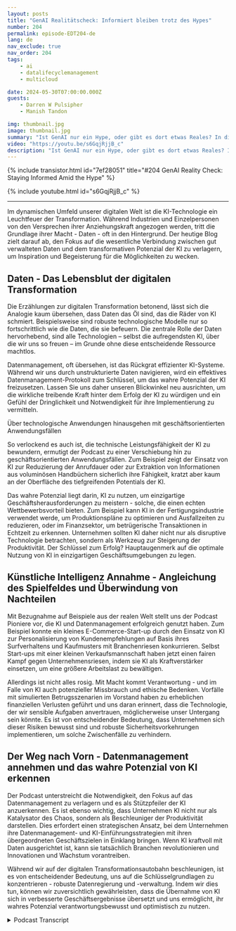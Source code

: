 ```yaml
---
layout: posts
title: "GenAI Realitätscheck: Informiert bleiben trotz des Hypes"
number: 204
permalink: episode-EDT204-de
lang: de
nav_exclude: true
nav_order: 204
tags:
    - ai
    - datalifecyclemanagement
    - multicloud

date: 2024-05-30T07:00:00.000Z
guests:
    - Darren W Pulsipher
    - Manish Tandon

img: thumbnail.jpg
image: thumbnail.jpg
summary: "Ist GenAI nur ein Hype, oder gibt es dort etwas Reales? In dieser Folge setzt sich Darren mit Manish Tandon, dem CEO von Zensar Technologies, zusammen, um die Wahrheit hinter dem GenAI-Gerede aufzudecken. Manish teilt seine Einblicke, wie er und sein Unternehmen mit der Welle des GenAI-Hypes umgehen, zwischen dem, was real ist und dem, was nicht, unterscheiden und sich strategisch auf die GenAI-Explosion vorbereiten. Schalten Sie ein, um zu erfahren, wie Branchenführer diese transformativen Technologie angehen und was Sie tun können, um informiert zu bleiben und nicht getäuscht zu werden."
video: "https://youtu.be/s6GqjRjjB_c"
description: "Ist GenAI nur ein Hype, oder gibt es dort etwas Reales? In dieser Folge setzt sich Darren mit Manish Tandon, dem CEO von Zensar Technologies, zusammen, um die Wahrheit hinter dem GenAI-Gerede aufzudecken. Manish teilt seine Einblicke, wie er und sein Unternehmen mit der Welle des GenAI-Hypes umgehen, zwischen dem, was real ist und dem, was nicht, unterscheiden und sich strategisch auf die GenAI-Explosion vorbereiten. Schalten Sie ein, um zu erfahren, wie Branchenführer diese transformativen Technologie angehen und was Sie tun können, um informiert zu bleiben und nicht getäuscht zu werden."
---
```


<div>
{% include transistor.html id="7ef28051" title="#204 GenAI Reality Check: Staying Informed Amid the Hype" %}

{% include youtube.html id="s6GqjRjjB_c" %}
</div>

---

Im dynamischen Umfeld unserer digitalen Welt ist die KI-Technologie ein Leuchtfeuer der Transformation. Während Industrien und Einzelpersonen von den Versprechen ihrer Anziehungskraft angezogen werden, tritt die Grundlage ihrer Macht - Daten - oft in den Hintergrund. Der heutige Blog zielt darauf ab, den Fokus auf die wesentliche Verbindung zwischen gut verwalteten Daten und dem transformativen Potenzial der KI zu verlagern, um Inspiration und Begeisterung für die Möglichkeiten zu wecken.

## Daten - Das Lebensblut der digitalen Transformation

Die Erzählungen zur digitalen Transformation betonend, lässt sich die Analogie kaum übersehen, dass Daten das Öl sind, das die Räder von KI schmiert. Beispielsweise sind robuste technologische Modelle nur so fortschrittlich wie die Daten, die sie befeuern. Die zentrale Rolle der Daten hervorhebend, sind alle Technologien – selbst die aufregendsten KI, über die wir uns so freuen – im Grunde ohne diese entscheidende Ressource machtlos.

Datenmanagement, oft übersehen, ist das Rückgrat effizienter KI-Systeme. Während wir uns durch unstrukturierte Daten navigieren, wird ein effektives Datenmanagement-Protokoll zum Schlüssel, um das wahre Potenzial der KI freizusetzen. Lassen Sie uns daher unseren Blickwinkel neu ausrichten, um die wirkliche treibende Kraft hinter dem Erfolg der KI zu würdigen und ein Gefühl der Dringlichkeit und Notwendigkeit für ihre Implementierung zu vermitteln.

Über technologische Anwendungen hinausgehen mit geschäftsorientierten Anwendungsfällen

So verlockend es auch ist, die technische Leistungsfähigkeit der KI zu bewundern, ermutigt der Podcast zu einer Verschiebung hin zu geschäftsorientierten Anwendungsfällen. Zum Beispiel zeigt der Einsatz von KI zur Reduzierung der Anrufdauer oder zur Extraktion von Informationen aus voluminösen Handbüchern sicherlich ihre Fähigkeit, kratzt aber kaum an der Oberfläche des tiefgreifenden Potentials der KI.

Das wahre Potenzial liegt darin, KI zu nutzen, um einzigartige Geschäftsherausforderungen zu meistern - solche, die einen echten Wettbewerbsvorteil bieten. Zum Beispiel kann KI in der Fertigungsindustrie verwendet werde, um Produktionspläne zu optimieren und Ausfallzeiten zu reduzieren, oder im Finanzsektor, um betrügerische Transaktionen in Echtzeit zu erkennen. Unternehmen sollten KI daher nicht nur als disruptive Technologie betrachten, sondern als Werkzeug zur Steigerung der Produktivität. Der Schlüssel zum Erfolg? Hauptaugenmerk auf die optimale Nutzung von KI in einzigartigen Geschäftsumgebungen zu legen.

## Künstliche Intelligenz Annahme - Angleichung des Spielfeldes und Überwindung von Nachteilen

Mit Bezugnahme auf Beispiele aus der realen Welt stellt uns der Podcast Pioniere vor, die KI und Datenmanagement erfolgreich genutzt haben. Zum Beispiel konnte ein kleines E-Commerce-Start-up durch den Einsatz von KI zur Personalisierung von Kundenempfehlungen auf Basis ihres Surfverhaltens und Kaufmusters mit Branchenriesen konkurrieren. Selbst Start-ups mit einer kleinen Verkaufsmannschaft haben jetzt einen fairen Kampf gegen Unternehmensriesen, indem sie KI als Kraftverstärker einsetzen, um eine größere Arbeitslast zu bewältigen.

Allerdings ist nicht alles rosig. Mit Macht kommt Verantwortung - und im Falle von KI auch potenzieller Missbrauch und ethische Bedenken. Vorfälle mit simulierten Betrugsszenarien im Vorstand haben zu erheblichen finanziellen Verlusten geführt und uns daran erinnert, dass die Technologie, der wir sensible Aufgaben anvertrauen, möglicherweise unser Untergang sein könnte. Es ist von entscheidender Bedeutung, dass Unternehmen sich dieser Risiken bewusst sind und robuste Sicherheitsvorkehrungen implementieren, um solche Zwischenfälle zu verhindern.

## Der Weg nach Vorn - Datenmanagement annehmen und das wahre Potenzial von KI erkennen

Der Podcast unterstreicht die Notwendigkeit, den Fokus auf das Datenmanagement zu verlagern und es als Stützpfeiler der KI anzuerkennen. Es ist ebenso wichtig, dass Unternehmen KI nicht nur als Katalysator des Chaos, sondern als Beschleuniger der Produktivität darstellen. Dies erfordert einen strategischen Ansatz, bei dem Unternehmen ihre Datenmanagement- und KI-Einführungsstrategien mit ihren übergeordneten Geschäftszielen in Einklang bringen. Wenn KI kraftvoll mit Daten ausgerichtet ist, kann sie tatsächlich Branchen revolutionieren und Innovationen und Wachstum vorantreiben.

Während wir auf der digitalen Transformationsautobahn beschleunigen, ist es von entscheidender Bedeutung, uns auf die Schlüsselgrundlagen zu konzentrieren - robuste Datenregierung und -verwaltung. Indem wir dies tun, können wir zuversichtlich gewährleisten, dass die Übernahme von KI sich in verbesserte Geschäftsergebnisse übersetzt und uns ermöglicht, ihr wahres Potenzial verantwortungsbewusst und optimistisch zu nutzen.



<details>
<summary> Podcast Transcript </summary>

<p></p>

</details>
